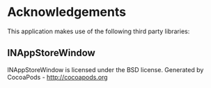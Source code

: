 # Acknowledgements
This application makes use of the following third party libraries:

## INAppStoreWindow

INAppStoreWindow is licensed under the BSD license.
Generated by CocoaPods - http://cocoapods.org

